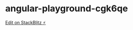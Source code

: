 # angular-playground-cgk6qe

[Edit on StackBlitz ⚡️](https://stackblitz.com/edit/angular-playground-cgk6qe)
